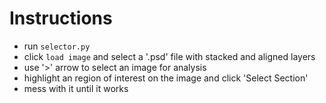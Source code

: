 # Instructions
- run `selector.py`
- click `load image` and select a '.psd' file with stacked and aligned layers
- use '>' arrow to select an image for analysis
- highlight an region of interest on the image and click 'Select Section'
- mess with it until it works
